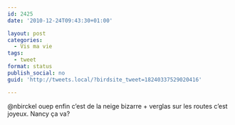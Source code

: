 ```yaml
---
id: 2425
date: '2010-12-24T09:43:30+01:00'

layout: post
categories:
  - Vis ma vie
tags:
  - tweet
format: status
publish_social: no
guid: 'http://tweets.local/?birdsite_tweet=18240337529020416'

---
```


@nbirckel ouep enfin c’est de la neige bizarre + verglas sur les routes c’est joyeux. Nancy ça va?